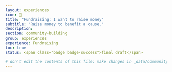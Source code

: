 ```yaml
---
layout: experiences
icon: 💸
title: "Fundraising: I want to raise money"
subtitle: "Raise money to benefit a cause."
description:
section: community-building
group: experiences
experience: Fundraising
toc: true
status: <span class="badge badge-success">final draft</span>

# don't edit the contents of this file; make changes in _data/community-building-experiences.yml
---
```

